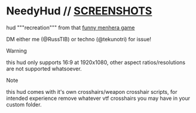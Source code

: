 # NeedyHud // [SCREENSHOTS](https://imgur.com/a/ZK1zU62)

hud """recreation""" from that [funny menhera game](https://store.steampowered.com/app/1451940/NEEDY_STREAMER_OVERLOAD/)

DM either me (@RussTIB) or techno (@tekunotri) for issue!

> [!WARNING]
> this hud only supports 16:9 at 1920x1080, other aspect ratios/resolutions are not supported whatsoever.

> [!NOTE]
> this hud comes with it's own crosshairs/weapon crosshair scripts, for intended experience remove whatever vtf crosshairs you may have in your custom folder.
